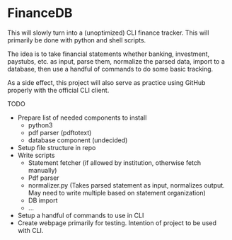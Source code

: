 # FinanceDB
This will slowly turn into a (unoptimized) CLI finance tracker. This will primarily be done with python and shell scripts.

The idea is to take financial statements whether banking, investment, paystubs, etc. as input, parse them, normalize the parsed data, import to a database, then use a handful of commands to do some basic tracking.

As a side effect, this project will also serve as practice using GitHub properly with the official CLI client.

TODO
+ Prepare list of needed components to install
  + python3
  + pdf parser (pdftotext)
  + database component (undecided)
+ Setup file structure in repo
+ Write scripts
  + Statement fetcher (if allowed by institution, otherwise fetch manually)
  + Pdf parser
  + normalizer.py (Takes parsed statement as input, normalizes output. May need to write multiple based on statement organization)
  + DB import
  + ...
+ Setup a handful of commands to use in CLI
+ Create webpage primarily for testing. Intention of project to be used with CLI.

